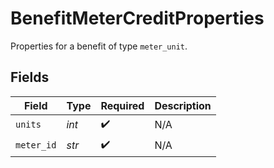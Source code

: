 # BenefitMeterCreditProperties

Properties for a benefit of type `meter_unit`.


## Fields

| Field              | Type               | Required           | Description        |
| ------------------ | ------------------ | ------------------ | ------------------ |
| `units`            | *int*              | :heavy_check_mark: | N/A                |
| `meter_id`         | *str*              | :heavy_check_mark: | N/A                |